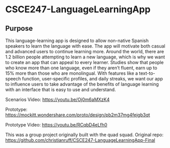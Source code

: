 # CSCE247-LanguageLearningApp

## Purpose

This language-learning app is designed to allow non-native Spanish speakers to learn the language with ease. The app will motivate both casual and advanced users to continue learning more. Around the world, there are 1.2 billion people attempting to learn a new language, which is why we want to create an app that can appeal to every learner. Studies show that people who know more than one language, even if they aren’t fluent, earn up to 15% more than those who are monolingual. With features like a text-to-speech function, user-specific profiles, and daily streaks, we want our app to influence users to take advantage of the benefits of language learning with an interface that is easy to use and understand.


Scenarios Video: https://youtu.be/Oj0m6aMXzK4

Prototype: https://mockitt.wondershare.com/proto/design/pb2m37mg4fejgb3qt

Prototype Video: https://youtu.be/RCqbD4eLfh0

This was a group project originally built with the quad squad.
Original repo: https://github.com/christianruff/CSCE247-LanguageLearningApp-Final